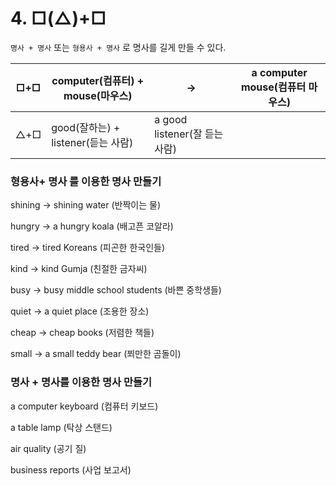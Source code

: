 # 4. □(△)+□

`명사 + 명사` 또는 `형용사 + 명사` 로 명사를 길게 만들 수 있다.



| □+□ | computer(컴퓨터) + mouse(마우스)  | **→**                    | a computer mouse(컴퓨터 마우스) |
| --- | --------------------------- | ------------------------ | ------------------------- |
| △+□ | good(잘하는) + listener(듣는 사람) | a good listener(잘 듣는 사람) |                           |

### 형용사+ 명사 를 이용한 명사 만들기

shining → shining water (반짝이는 물)

hungry → a hungry koala (배고픈 코알라)

tired → tired Koreans (피곤한 한국인들)

kind → kind Gumja (친절한 금자씨)

busy → busy middle school students (바쁜 중학생들)

quiet → a quiet place (조용한 장소)

cheap → cheap books (저렴한 책들)

small → a small teddy bear (쬐만한 곰돌이)

### 명사 + 명사를 이용한 명사 만들기

a computer keyboard (컴퓨터 키보드)

a table lamp (탁상 스탠드)

air quality (공기 질)

business reports (사업 보고서)

